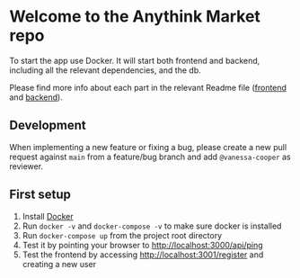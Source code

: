 # Welcome to the Anythink Market repo

To start the app use Docker. It will start both frontend and backend, including all the relevant dependencies, and the db.

Please find more info about each part in the relevant Readme file ([frontend](frontend/readme.md) and [backend](backend/README.md)).

## Development

When implementing a new feature or fixing a bug, please create a new pull request against `main` from a feature/bug branch and add `@vanessa-cooper` as reviewer.

## First setup

1. Install [Docker](https://docs.docker.com/get-docker/)
2. Run `docker -v` and `docker-compose -v` to make sure docker is installed
3. Run `docker-compose up` from the project root directory 
4. Test it by pointing your browser to [http://localhost:3000/api/ping](ttp://localhost:3000/api/ping)
5. Test the frontend by accessing [http://localhost:3001/register](http://localhost:3001/register) and creating a new user
